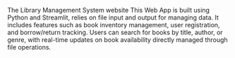 The Library Management System website 
This Web App is built using Python and Streamlit, relies on file input and output for managing data. 
It includes features such as book inventory management, user registration, and borrow/return tracking. 
Users can search for books by title, author, or genre, with real-time updates on book availability directly managed through file operations.

